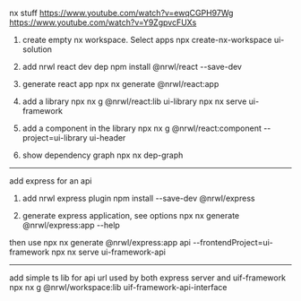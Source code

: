 nx stuff
https://www.youtube.com/watch?v=ewqCGPH97Wg
https://www.youtube.com/watch?v=Y9ZgpvcFUXs

1. create empty nx workspace. Select apps 
npx create-nx-workspace ui-solution

2. add nrwl react dev dep
npm install @nrwl/react --save-dev

3. generate react app
npx nx generate @nrwl/react:app

4. add a library
npx nx g @nrwl/react:lib ui-library
npx nx serve ui-framework

5. add a component in the library
npx nx g @nrwl/react:component --project=ui-library ui-header

6. show dependency graph
npx nx dep-graph 

----------------
add express for an api

1. add nrwl express plugin
npm install --save-dev @nrwl/express

2. generate express application, see options
npx nx generate @nrwl/express:app --help

then use
npx nx generate @nrwl/express:app api --frontendProject=ui-framework
npx nx serve ui-framework-api

--------------
add simple ts lib for api url used by both express server and uif-framework
npx nx g @nrwl/workspace:lib uif-framework-api-interface

